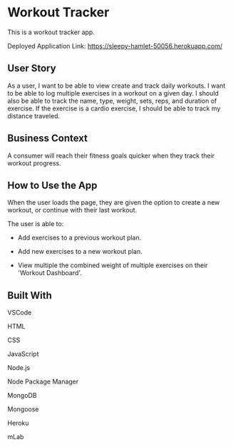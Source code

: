 # Workout Tracker

This is a workout tracker app.

Deployed Application Link: https://sleepy-hamlet-50056.herokuapp.com/

## User Story

As a user, I want to be able to view create and track daily workouts. I want to be able to log multiple exercises in a workout on a given day. I should also be able to track the name, type, weight, sets, reps, and duration of exercise. If the exercise is a cardio exercise, I should be able to track my distance traveled.

## Business Context

A consumer will reach their fitness goals quicker when they track their workout progress.

## How to Use the App

When the user loads the page, they are given the option to create a new workout, or continue with their last workout.

The user is able to:

  * Add exercises to a previous workout plan.

  * Add new exercises to a new workout plan.

  * View multiple the combined weight of multiple exercises on their 'Workout Dashboard'.

## Built With

VSCode

HTML

CSS

JavaScript

Node.js

Node Package Manager

MongoDB

Mongoose

Heroku

mLab